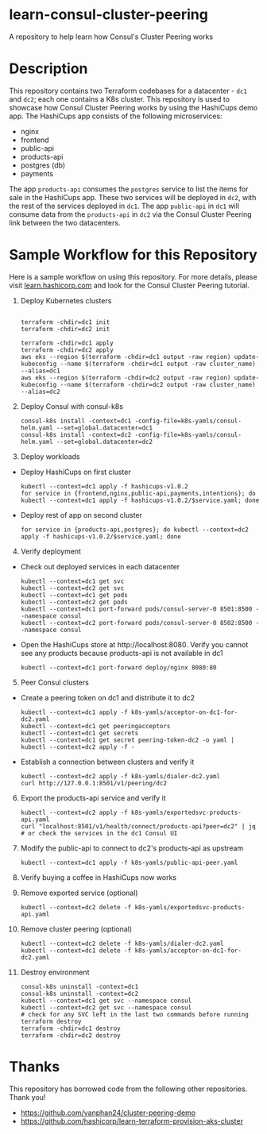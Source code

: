 # learn-consul-cluster-peering
A repository to help learn how Consul's Cluster Peering works

# Description
This repository contains two Terraform codebases for a datacenter - `dc1` and `dc2`; each one contains a K8s cluster.
This repository is used to showcase how Consul Cluster Peering works by using the HashiCups demo app. The HashiCups app consists of the following microservices:

- nginx
- frontend
- public-api
- products-api
- postgres (db)
- payments

The app `products-api` consumes the `postgres` service to list the items for sale in the HashiCups app. These two services will be deployed in `dc2`, with the rest of the services deployed in `dc1`. The app `public-api` in `dc1` will consume data from the `products-api` in `dc2` via the Consul Cluster Peering link between the two datacenters.

# Sample Workflow for this Repository
Here is a sample workflow on using this repository. For more details, please visit [learn.hashicorp.com](https://learn.hashicorp.com) and look for the Consul Cluster Peering tutorial.

1. Deploy Kubernetes clusters

    ```shell-session

    terraform -chdir=dc1 init
    terraform -chdir=dc2 init

    terraform -chdir=dc1 apply
    terraform -chdir=dc2 apply
    aws eks --region $(terraform -chdir=dc1 output -raw region) update-kubeconfig --name $(terraform -chdir=dc1 output -raw cluster_name) --alias=dc1
    aws eks --region $(terraform -chdir=dc2 output -raw region) update-kubeconfig --name $(terraform -chdir=dc2 output -raw cluster_name) --alias=dc2
    ```

2. Deploy Consul with consul-k8s

    ```shell-session
    consul-k8s install -context=dc1 -config-file=k8s-yamls/consul-helm.yaml --set=global.datacenter=dc1
    consul-k8s install -context=dc2 -config-file=k8s-yamls/consul-helm.yaml --set=global.datacenter=dc2
    ```

3. Deploy workloads
  * Deploy HashiCups on first cluster

    ```shell-session
    kubectl --context=dc1 apply -f hashicups-v1.0.2
    for service in {frontend,nginx,public-api,payments,intentions}; do kubectl --context=dc1 apply -f hashicups-v1.0.2/$service.yaml; done
    ```

  * Deploy rest of app on second cluster

      ```shell-session
    for service in {products-api,postgres}; do kubectl --context=dc2 apply -f hashicups-v1.0.2/$service.yaml; done
    ```

4. Verify deployment
  * Check out deployed services in each datacenter

    ```shell-session
    kubectl --context=dc1 get svc
    kubectl --context=dc2 get svc
    kubectl --context=dc1 get pods
    kubectl --context=dc2 get pods
    kubectl --context=dc1 port-forward pods/consul-server-0 8501:8500 --namespace consul
    kubectl --context=dc2 port-forward pods/consul-server-0 8502:8500 --namespace consul
    ```

  * Open the HashiCups store at http://localhost:8080. Verify you cannot see any products because products-api is not available in dc1

    ```shell-session
    kubectl --context=dc1 port-forward deploy/nginx 8080:80
    ```

5. Peer Consul clusters
  * Create a peering token on dc1 and distribute it to dc2

    ```shell-session
    kubectl --context=dc1 apply -f k8s-yamls/acceptor-on-dc1-for-dc2.yaml
    kubectl --context=dc1 get peeringacceptors
    kubectl --context=dc1 get secrets
    kubectl --context=dc1 get secret peering-token-dc2 -o yaml | kubectl --context=dc2 apply -f -

  * Establish a connection between clusters and verify it

      ```shell-session
    kubectl --context=dc2 apply -f k8s-yamls/dialer-dc2.yaml
    curl http://127.0.0.1:8501/v1/peering/dc2
    ```

6. Export the products-api service and verify it

    ```shell-session
    kubectl --context=dc2 apply -f k8s-yamls/exportedsvc-products-api.yaml
    curl "localhost:8501/v1/health/connect/products-api?peer=dc2" | jq # or check the services in the dc1 Consul UI 
    ```

7. Modify the public-api to connect to dc2's products-api as upstream

    ```shell-session
    kubectl --context=dc1 apply -f k8s-yamls/public-api-peer.yaml
    ```

8. Verify buying a coffee in HashiCups now works

9. Remove exported service (optional)

    ```shell-session
    kubectl --context=dc2 delete -f k8s-yamls/exportedsvc-products-api.yaml
    ```

10. Remove cluster peering (optional)
    ```shell-session
    kubectl --context=dc2 delete -f k8s-yamls/dialer-dc2.yaml
    kubectl --context=dc1 delete -f k8s-yamls/acceptor-on-dc1-for-dc2.yaml
    ```

11. Destroy environment

    ```shell-session
    consul-k8s uninstall -context=dc1
    consul-k8s uninstall -context=dc2
    kubectl --context=dc1 get svc --namespace consul
    kubectl --context=dc2 get svc --namespace consul  
    # check for any SVC left in the last two commands before running terraform destroy
    terraform -chdir=dc1 destroy
    terraform -chdir=dc2 destroy
    ```

# Thanks

This repository has borrowed code from the following other repositories. Thank you!

- https://github.com/vanphan24/cluster-peering-demo
- https://github.com/hashicorp/learn-terraform-provision-aks-cluster
